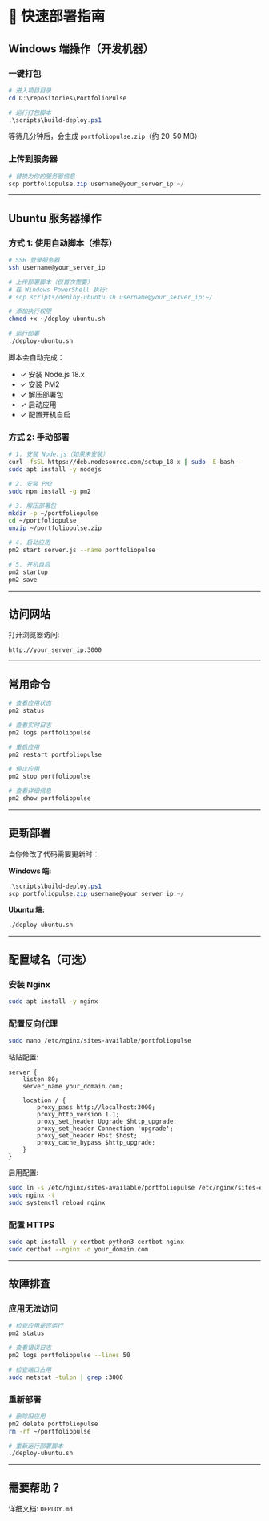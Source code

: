 # 🚀 快速部署指南

## Windows 端操作（开发机器）

### 一键打包
```powershell
# 进入项目目录
cd D:\repositories\PortfolioPulse

# 运行打包脚本
.\scripts\build-deploy.ps1
```

等待几分钟后，会生成 `portfoliopulse.zip`（约 20-50 MB）

### 上传到服务器
```powershell
# 替换为你的服务器信息
scp portfoliopulse.zip username@your_server_ip:~/
```

---

## Ubuntu 服务器操作

### 方式 1: 使用自动脚本（推荐）

```bash
# SSH 登录服务器
ssh username@your_server_ip

# 上传部署脚本（仅首次需要）
# 在 Windows PowerShell 执行:
# scp scripts/deploy-ubuntu.sh username@your_server_ip:~/

# 添加执行权限
chmod +x ~/deploy-ubuntu.sh

# 运行部署
./deploy-ubuntu.sh
```

脚本会自动完成：
- ✓ 安装 Node.js 18.x
- ✓ 安装 PM2
- ✓ 解压部署包
- ✓ 启动应用
- ✓ 配置开机自启

### 方式 2: 手动部署

```bash
# 1. 安装 Node.js（如果未安装）
curl -fsSL https://deb.nodesource.com/setup_18.x | sudo -E bash -
sudo apt install -y nodejs

# 2. 安装 PM2
sudo npm install -g pm2

# 3. 解压部署包
mkdir -p ~/portfoliopulse
cd ~/portfoliopulse
unzip ~/portfoliopulse.zip

# 4. 启动应用
pm2 start server.js --name portfoliopulse

# 5. 开机自启
pm2 startup
pm2 save
```

---

## 访问网站

打开浏览器访问:
```
http://your_server_ip:3000
```

---

## 常用命令

```bash
# 查看应用状态
pm2 status

# 查看实时日志
pm2 logs portfoliopulse

# 重启应用
pm2 restart portfoliopulse

# 停止应用
pm2 stop portfoliopulse

# 查看详细信息
pm2 show portfoliopulse
```

---

## 更新部署

当你修改了代码需要更新时：

**Windows 端:**
```powershell
.\scripts\build-deploy.ps1
scp portfoliopulse.zip username@your_server_ip:~/
```

**Ubuntu 端:**
```bash
./deploy-ubuntu.sh
```

---

## 配置域名（可选）

### 安装 Nginx
```bash
sudo apt install -y nginx
```

### 配置反向代理
```bash
sudo nano /etc/nginx/sites-available/portfoliopulse
```

粘贴配置:
```nginx
server {
    listen 80;
    server_name your_domain.com;

    location / {
        proxy_pass http://localhost:3000;
        proxy_http_version 1.1;
        proxy_set_header Upgrade $http_upgrade;
        proxy_set_header Connection 'upgrade';
        proxy_set_header Host $host;
        proxy_cache_bypass $http_upgrade;
    }
}
```

启用配置:
```bash
sudo ln -s /etc/nginx/sites-available/portfoliopulse /etc/nginx/sites-enabled/
sudo nginx -t
sudo systemctl reload nginx
```

### 配置 HTTPS
```bash
sudo apt install -y certbot python3-certbot-nginx
sudo certbot --nginx -d your_domain.com
```

---

## 故障排查

### 应用无法访问
```bash
# 检查应用是否运行
pm2 status

# 查看错误日志
pm2 logs portfoliopulse --lines 50

# 检查端口占用
sudo netstat -tulpn | grep :3000
```

### 重新部署
```bash
# 删除旧应用
pm2 delete portfoliopulse
rm -rf ~/portfoliopulse

# 重新运行部署脚本
./deploy-ubuntu.sh
```

---

## 需要帮助？

详细文档: `DEPLOY.md`
